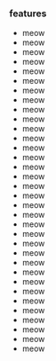 ### features
- meow
- meow
- meow
- meow
- meow
- meow
- meow
- meow
- meow
- meow
- meow
- meow
- meow
- meow
- meow
- meow
- meow
- meow
- meow
- meow
- meow
- meow
- meow
- meow
- meow
- meow
- meow
- meow
- meow
- meow
- meow
- meow
- meow
- meow
